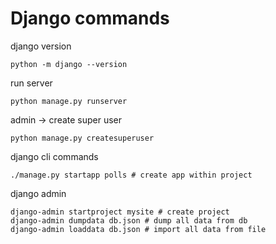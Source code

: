 # Django commands

django version
```
python -m django --version
```
run server
```
python manage.py runserver
```

admin -> create super user
```
python manage.py createsuperuser
```

django cli commands
```
./manage.py startapp polls # create app within project
```

django admin
```
django-admin startproject mysite # create project
django-admin dumpdata db.json # dump all data from db
django-admin loaddata db.json # import all data from file
```
